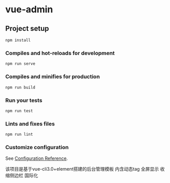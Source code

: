 # vue-admin

## Project setup
```
npm install
```

### Compiles and hot-reloads for development
```
npm run serve
```

### Compiles and minifies for production
```
npm run build
```

### Run your tests
```
npm run test
```

### Lints and fixes files
```
npm run lint
```

### Customize configuration
See [Configuration Reference](https://cli.vuejs.org/config/).

该项目是基于vue-cli3.0+element搭建的后台管理模板 内含动态tag 全屏显示 收缩侧边栏 国际化
